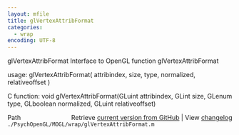 ```yaml
---
layout: mfile
title: glVertexAttribFormat
categories:
  - wrap
encoding: UTF-8
---
```


glVertexAttribFormat  Interface to OpenGL function glVertexAttribFormat

usage:  glVertexAttribFormat( attribindex, size, type, normalized, relativeoffset )

C function:  void glVertexAttribFormat(GLuint attribindex, GLint size, GLenum type, GLboolean normalized, GLuint relativeoffset)


<div class="code_header" style="text-align:right;">
  <span style="float:left;">Path&nbsp;&nbsp;</span> <span class="counter">Retrieve <a href=
  "https://raw.github.com/Psychtoolbox-3/Psychtoolbox-3/beta/./PsychOpenGL/MOGL/wrap/glVertexAttribFormat.m">current version from GitHub</a> | View <a href=
  "https://github.com/Psychtoolbox-3/Psychtoolbox-3/commits/beta/./PsychOpenGL/MOGL/wrap/glVertexAttribFormat.m">changelog</a></span>
</div>
<div class="code">
  <code>./PsychOpenGL/MOGL/wrap/glVertexAttribFormat.m</code>
</div>
